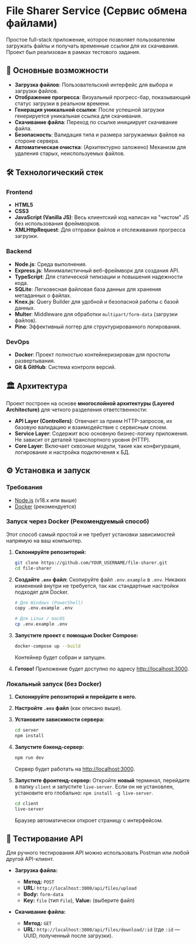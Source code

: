 # File Sharer Service (Сервис обмена файлами)

Простое full-stack приложение, которое позволяет пользователям загружать файлы и получать временные ссылки для их скачивания. Проект был реализован в рамках тестового задания.

## 🚀 Основные возможности

*   **Загрузка файлов**: Пользовательский интерфейс для выбора и загрузки файлов.
*   **Отображение прогресса**: Визуальный прогресс-бар, показывающий статус загрузки в реальном времени.
*   **Генерация уникальной ссылки**: После успешной загрузки генерируется уникальная ссылка для скачивания.
*   **Скачивание файла**: Переход по ссылке инициирует скачивание файла.
*   **Безопасность**: Валидация типа и размера загружаемых файлов на стороне сервера.
*   **Автоматическая очистка**: (Архитектурно заложено) Механизм для удаления старых, неиспользуемых файлов.

## 🛠️ Технологический стек

### Frontend
*   **HTML5**
*   **CSS3**
*   **JavaScript (Vanilla JS)**: Весь клиентский код написан на "чистом" JS без использования фреймворков.
*   **XMLHttpRequest**: Для отправки файлов и отслеживания прогресса загрузки.

### Backend
*   **Node.js**: Среда выполнения.
*   **Express.js**: Минималистичный веб-фреймворк для создания API.
*   **TypeScript**: Для статической типизации и повышения надежности кода.
*   **SQLite**: Легковесная файловая база данных для хранения метаданных о файлах.
*   **Knex.js**: Query Builder для удобной и безопасной работы с базой данных.
*   **Multer**: Middleware для обработки `multipart/form-data` (загрузки файлов).
*   **Pino**: Эффективный логгер для структурированного логирования.

### DevOps
*   **Docker**: Проект полностью контейнеризирован для простоты развертывания.
*   **Git & GitHub**: Система контроля версий.

## 🏛️ Архитектура

Проект построен на основе **многослойной архитектуры (Layered Architecture)** для четкого разделения ответственности:

*   **API Layer (Controllers)**: Отвечает за прием HTTP-запросов, их базовую валидацию и взаимодействие с сервисным слоем.
*   **Service Layer**: Содержит всю основную бизнес-логику приложения. Не зависит от деталей транспортного уровня (HTTP).
*   **Core Layer**: Включает сквозные модули, такие как конфигурация, логирование и настройка подключения к БД.

## ⚙️ Установка и запуск

### Требования
*   [Node.js](https://nodejs.org/) (v18.x или выше)
*   [Docker](https://www.docker.com/products/docker-desktop/) (рекомендуется)

### Запуск через Docker (Рекомендуемый способ)

Этот способ самый простой и не требует установки зависимостей напрямую на ваш компьютер.

1.  **Склонируйте репозиторий:**
    ```bash
    git clone https://github.com/YOUR_USERNAME/file-sharer.git
    cd file-sharer
    ```

2.  **Создайте `.env` файл:**
    Скопируйте файл `.env.example` в `.env`. Никаких изменений внутри не требуется, так как стандартные настройки подходят для Docker.
    ```bash
    # Для Windows (PowerShell)
    copy .env.example .env

    # Для Linux / macOS
    cp .env.example .env
    ```

3.  **Запустите проект с помощью Docker Compose:**
    ```bash
    docker-compose up --build
    ```
    Контейнер будет собран и запущен.

4.  **Готово!** Приложение будет доступно по адресу [http://localhost:3000](http://localhost:3000).

### Локальный запуск (без Docker)

1.  **Склонируйте репозиторий и перейдите в него.**

2.  **Настройте `.env` файл** (как описано выше).

3.  **Установите зависимости сервера:**
    ```bash
    cd server
    npm install
    ```

4.  **Запустите бэкенд-сервер:**
    ```bash
    npm run dev
    ```
    Сервер будет работать на [http://localhost:3000](http://localhost:3000).

5.  **Запустите фронтенд-сервер:**
    Откройте **новый** терминал, перейдите в папку `client` и запустите `live-server`. Если он не установлен, установите его глобально: `npm install -g live-server`.
    ```bash
    cd client
    live-server
    ```
    Браузер автоматически откроет страницу с интерфейсом.

## 🧪 Тестирование API

Для ручного тестирования API можно использовать Postman или любой другой API-клиент.

*   **Загрузка файла:**
    *   **Метод:** `POST`
    *   **URL:** `http://localhost:3000/api/files/upload`
    *   **Body:** `form-data`
    *   **Key:** `file` (тип `File`), **Value:** (выберите файл)

*   **Скачивание файла:**
    *   **Метод:** `GET`
    *   **URL:** `http://localhost:3000/api/files/download/:id` (где `:id` — UUID, полученный после загрузки).
